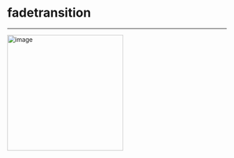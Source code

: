 # fadetransition

----------------------------------------

<img width="266" alt="image" src="https://user-images.githubusercontent.com/39526249/170546552-4ef8e7ba-5e83-410c-a6a2-16fbfcd11fc0.gif">
